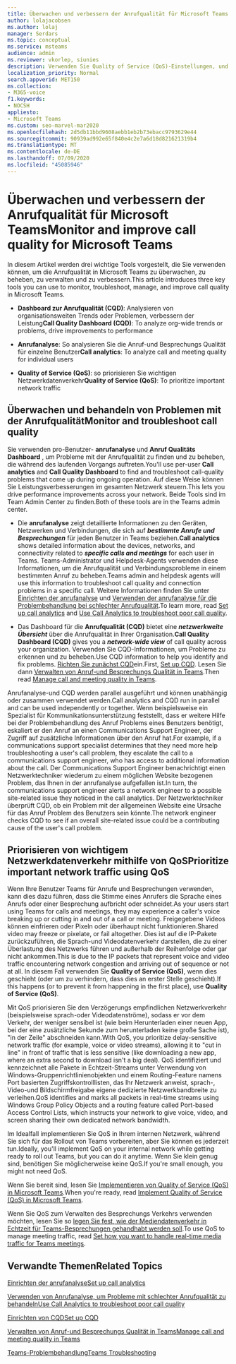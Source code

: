 ```yaml
---
title: Überwachen und verbessern der Anrufqualität für Microsoft Teams
author: lolajacobsen
ms.author: lolaj
manager: Serdars
ms.topic: conceptual
ms.service: msteams
audience: admin
ms.reviewer: vkorlep, siunies
description: Verwenden Sie Quality of Service (QoS)-Einstellungen, und rufen Sie dann Analytics und das Dashboard für die Anrufqualität in Microsoft Teams auf.
localization_priority: Normal
search.appverid: MET150
ms.collection:
- M365-voice
f1.keywords:
- NOCSH
appliesto:
- Microsoft Teams
ms.custom: seo-marvel-mar2020
ms.openlocfilehash: 2d5db11bbd9608aebb1eb2b73ebacc9793629e44
ms.sourcegitcommit: 90939ad992e65f840e4c2e7a6d18d821621319b4
ms.translationtype: MT
ms.contentlocale: de-DE
ms.lasthandoff: 07/09/2020
ms.locfileid: "45085946"
---
```

# <a name="monitor-and-improve-call-quality-for-microsoft-teams"></a><span data-ttu-id="79631-103">Überwachen und verbessern der Anrufqualität für Microsoft Teams</span><span class="sxs-lookup"><span data-stu-id="79631-103">Monitor and improve call quality for Microsoft Teams</span></span>

<span data-ttu-id="79631-104">In diesem Artikel werden drei wichtige Tools vorgestellt, die Sie verwenden können, um die Anrufqualität in Microsoft Teams zu überwachen, zu beheben, zu verwalten und zu verbessern.</span><span class="sxs-lookup"><span data-stu-id="79631-104">This article introduces three key tools you can use to monitor, troubleshoot, manage, and improve call quality in Microsoft Teams.</span></span> 

- <span data-ttu-id="79631-105">**Dashboard zur Anrufqualität (CQD)**: Analysieren von organisationsweiten Trends oder Problemen, verbessern der Leistung</span><span class="sxs-lookup"><span data-stu-id="79631-105">**Call Quality Dashboard (CQD)**: To analyze org-wide trends or problems, drive improvements to performance</span></span>

- <span data-ttu-id="79631-106">**Anrufanalyse**: So analysieren Sie die Anruf-und Besprechungs Qualität für einzelne Benutzer</span><span class="sxs-lookup"><span data-stu-id="79631-106">**Call analytics**: To analyze call and meeting quality for individual users</span></span>

- <span data-ttu-id="79631-107">**Quality of Service (QoS)**: so priorisieren Sie wichtigen Netzwerkdatenverkehr</span><span class="sxs-lookup"><span data-stu-id="79631-107">**Quality of Service (QoS)**: To prioritize important network traffic</span></span>



## <a name="monitor-and-troubleshoot-call-quality"></a><span data-ttu-id="79631-108">Überwachen und behandeln von Problemen mit der Anrufqualität</span><span class="sxs-lookup"><span data-stu-id="79631-108">Monitor and troubleshoot call quality</span></span>
<span data-ttu-id="79631-109">Sie verwenden pro-Benutzer- **anrufanalyse** und **Anruf Qualitäts Dashboard** , um Probleme mit der Anrufqualität zu finden und zu beheben, die während des laufenden Vorgangs auftreten.</span><span class="sxs-lookup"><span data-stu-id="79631-109">You'll use per-user **Call analytics** and **Call Quality Dashboard** to find and troubleshoot call-quality problems that come up during ongoing operation.</span></span> <span data-ttu-id="79631-110">Auf diese Weise können Sie Leistungsverbesserungen im gesamten Netzwerk steuern.</span><span class="sxs-lookup"><span data-stu-id="79631-110">This lets you drive performance improvements across your network.</span></span> <span data-ttu-id="79631-111">Beide Tools sind im Team Admin Center zu finden.</span><span class="sxs-lookup"><span data-stu-id="79631-111">Both of these tools are in the Teams admin center.</span></span>

 - <span data-ttu-id="79631-112">Die **anrufanalyse** zeigt detaillierte Informationen zu den Geräten, Netzwerken und Verbindungen, die sich auf ***bestimmte Anrufe und Besprechungen*** für jeden Benutzer in Teams beziehen.</span><span class="sxs-lookup"><span data-stu-id="79631-112">**Call analytics** shows detailed information about the devices, networks, and connectivity related to  ***specific calls and meetings*** for each user in Teams.</span></span> <span data-ttu-id="79631-113">Teams-Administrator und Helpdesk-Agents verwenden diese Informationen, um die Anrufqualität und Verbindungsprobleme in einem bestimmten Anruf zu beheben.</span><span class="sxs-lookup"><span data-stu-id="79631-113">Teams admin and helpdesk agents will use this information to troubleshoot call quality and connection problems in a specific call.</span></span> <span data-ttu-id="79631-114">Weitere Informationen finden Sie unter [Einrichten der anrufanalyse](set-up-call-analytics.md) und [Verwenden der anrufanalyse für die Problembehandlung bei schlechter Anrufqualität](use-call-analytics-to-troubleshoot-poor-call-quality.md).</span><span class="sxs-lookup"><span data-stu-id="79631-114">To learn more, read [Set up call analytics](set-up-call-analytics.md) and [Use Call Analytics to troubleshoot poor call quality](use-call-analytics-to-troubleshoot-poor-call-quality.md).</span></span>
 
 - <span data-ttu-id="79631-115">Das Dashboard für die **Anrufqualität (CQD)** bietet eine ***netzwerkweite Übersicht*** über die Anrufqualität in Ihrer Organisation.</span><span class="sxs-lookup"><span data-stu-id="79631-115">**Call Quality Dashboard (CQD)** gives you a ***network-wide view*** of call quality across your organization.</span></span> <span data-ttu-id="79631-116">Verwenden Sie CQD-Informationen, um Probleme zu erkennen und zu beheben.</span><span class="sxs-lookup"><span data-stu-id="79631-116">Use CQD information to help you identify and fix problems.</span></span> <span data-ttu-id="79631-117">[Richten Sie zunächst CQD](turning-on-and-using-call-quality-dashboard.md)ein.</span><span class="sxs-lookup"><span data-stu-id="79631-117">First, [Set up CQD](turning-on-and-using-call-quality-dashboard.md).</span></span> <span data-ttu-id="79631-118">Lesen Sie dann [Verwalten von Anruf-und Besprechungs Qualität in Teams](quality-of-experience-review-guide.md).</span><span class="sxs-lookup"><span data-stu-id="79631-118">Then read [Manage call and meeting quality in Teams](quality-of-experience-review-guide.md).</span></span>

 <span data-ttu-id="79631-119">Anrufanalyse-und CQD werden parallel ausgeführt und können unabhängig oder zusammen verwendet werden.</span><span class="sxs-lookup"><span data-stu-id="79631-119">Call analytics and CQD run in parallel and can be used independently or together.</span></span> <span data-ttu-id="79631-120">Wenn beispielsweise ein Spezialist für Kommunikationsunterstützung feststellt, dass er weitere Hilfe bei der Problembehandlung des Anruf Problems eines Benutzers benötigt, eskaliert er den Anruf an einen Communications Support Engineer, der Zugriff auf zusätzliche Informationen über den Anruf hat.</span><span class="sxs-lookup"><span data-stu-id="79631-120">For example, if a communications support specialist determines that they need more help troubleshooting a user's call problem, they escalate the call to a communications support engineer, who has access to additional information about the call.</span></span> <span data-ttu-id="79631-121">Der Communications Support Engineer benachrichtigt einen Netzwerktechniker wiederum zu einem möglichen Website bezogenen Problem, das Ihnen in der anrufanalyse aufgefallen ist.</span><span class="sxs-lookup"><span data-stu-id="79631-121">In turn, the communications support engineer alerts a network engineer to a possible site-related issue they noticed in the call analytics.</span></span> <span data-ttu-id="79631-122">Der Netzwerktechniker überprüft CQD, ob ein Problem mit der allgemeinen Website eine Ursache für das Anruf Problem des Benutzers sein könnte.</span><span class="sxs-lookup"><span data-stu-id="79631-122">The network engineer checks CQD to see if an overall site-related issue could be a contributing cause of the user's call problem.</span></span>


## <a name="prioritize-important-network-traffic-using-qos"></a><span data-ttu-id="79631-123">Priorisieren von wichtigem Netzwerkdatenverkehr mithilfe von QoS</span><span class="sxs-lookup"><span data-stu-id="79631-123">Prioritize important network traffic using QoS</span></span>
<span data-ttu-id="79631-124">Wenn Ihre Benutzer Teams für Anrufe und Besprechungen verwenden, kann dies dazu führen, dass die Stimme eines Anrufers die Sprache eines Anrufs oder einer Besprechung aufbricht oder schneidet.</span><span class="sxs-lookup"><span data-stu-id="79631-124">As your users start using Teams for calls and meetings, they may experience a caller's voice breaking up or cutting in and out of a call or meeting.</span></span> <span data-ttu-id="79631-125">Freigegebene Videos können einfrieren oder Pixeln oder überhaupt nicht funktionieren.</span><span class="sxs-lookup"><span data-stu-id="79631-125">Shared video may freeze or pixelate, or fail altogether.</span></span> <span data-ttu-id="79631-126">Dies ist auf die IP-Pakete zurückzuführen, die Sprach-und Videodatenverkehr darstellen, die zu einer Überlastung des Netzwerks führen und außerhalb der Reihenfolge oder gar nicht ankommen.</span><span class="sxs-lookup"><span data-stu-id="79631-126">This is due to the IP packets that represent voice and video traffic encountering network congestion and arriving out of sequence or not at all.</span></span> <span data-ttu-id="79631-127">In diesem Fall verwenden Sie **Quality of Service (QoS)**, wenn dies geschieht (oder um zu verhindern, dass dies an erster Stelle geschieht).</span><span class="sxs-lookup"><span data-stu-id="79631-127">If this happens (or to prevent it from happening in the first place), use **Quality of Service (QoS)**.</span></span> 

<span data-ttu-id="79631-128">Mit QoS priorisieren Sie den Verzögerungs empfindlichen Netzwerkverkehr (beispielsweise sprach-oder Videodatenströme), sodass er vor dem Verkehr, der weniger sensibel ist (wie beim Herunterladen einer neuen App, bei der eine zusätzliche Sekunde zum herunterladen keine große Sache ist), "in der Zeile" abschneiden kann.</span><span class="sxs-lookup"><span data-stu-id="79631-128">With QoS, you prioritize delay-sensitive network traffic (for example, voice or video streams), allowing it to "cut in line" in front of traffic that is less sensitive (like downloading a new app, where an extra second to download isn't a big deal).</span></span> <span data-ttu-id="79631-129">QoS identifiziert und kennzeichnet alle Pakete in Echtzeit-Streams unter Verwendung von Windows-Gruppenrichtlinienobjekten und einem Routing-Feature namens Port basierten Zugriffskontrolllisten, das Ihr Netzwerk anweist, sprach-, Video-und Bildschirmfreigabe eigene dedizierte Netzwerkbandbreite zu verleihen.</span><span class="sxs-lookup"><span data-stu-id="79631-129">QoS identifies and marks all packets in real-time streams using Windows Group Policy Objects and a routing feature called Port-based Access Control Lists, which instructs your network to give voice, video, and screen sharing their own dedicated network bandwidth.</span></span>

<span data-ttu-id="79631-130">Im Idealfall implementieren Sie QoS in Ihrem internen Netzwerk, während Sie sich für das Rollout von Teams vorbereiten, aber Sie können es jederzeit tun.</span><span class="sxs-lookup"><span data-stu-id="79631-130">Ideally, you'll implement QoS on your internal network while getting ready to roll out Teams, but you can do it anytime.</span></span> <span data-ttu-id="79631-131">Wenn Sie klein genug sind, benötigen Sie möglicherweise keine QoS.</span><span class="sxs-lookup"><span data-stu-id="79631-131">If you're small enough, you might not need QoS.</span></span>

<span data-ttu-id="79631-132">Wenn Sie bereit sind, lesen Sie [Implementieren von Quality of Service (QoS) in Microsoft Teams](QoS-in-Teams.md).</span><span class="sxs-lookup"><span data-stu-id="79631-132">When you're ready, read [Implement Quality of Service (QoS) in Microsoft Teams](QoS-in-Teams.md).</span></span>

<span data-ttu-id="79631-133">Wenn Sie QoS zum Verwalten des Besprechungs Verkehrs verwenden möchten, lesen Sie so [legen Sie fest, wie der Mediendatenverkehr in Echtzeit für Teams-Besprechungen gehandhabt werden soll](meeting-settings-in-teams.md#set-how-you-want-to-handle-real-time-media-traffic-for-teams-meetings).</span><span class="sxs-lookup"><span data-stu-id="79631-133">To use QoS to manage meeting traffic, read [Set how you want to handle real-time media traffic for Teams meetings](meeting-settings-in-teams.md#set-how-you-want-to-handle-real-time-media-traffic-for-teams-meetings).</span></span>


## <a name="related-topics"></a><span data-ttu-id="79631-134">Verwandte Themen</span><span class="sxs-lookup"><span data-stu-id="79631-134">Related Topics</span></span>

[<span data-ttu-id="79631-135">Einrichten der anrufanalyse</span><span class="sxs-lookup"><span data-stu-id="79631-135">Set up call analytics</span></span>](set-up-call-analytics.md)

[<span data-ttu-id="79631-136">Verwenden von Anrufanalyse, um Probleme mit schlechter Anrufqualität zu behandeln</span><span class="sxs-lookup"><span data-stu-id="79631-136">Use Call Analytics to troubleshoot poor call quality</span></span>](use-call-analytics-to-troubleshoot-poor-call-quality.md)

[<span data-ttu-id="79631-137">Einrichten von CQD</span><span class="sxs-lookup"><span data-stu-id="79631-137">Set up CQD</span></span>](turning-on-and-using-call-quality-dashboard.md)

[<span data-ttu-id="79631-138">Verwalten von Anruf-und Besprechungs Qualität in Teams</span><span class="sxs-lookup"><span data-stu-id="79631-138">Manage call and meeting quality in Teams</span></span>](quality-of-experience-review-guide.md)

[<span data-ttu-id="79631-139">Teams-Problembehandlung</span><span class="sxs-lookup"><span data-stu-id="79631-139">Teams Troubleshooting</span></span>](https://docs.microsoft.com/MicrosoftTeams/troubleshoot/teams)


